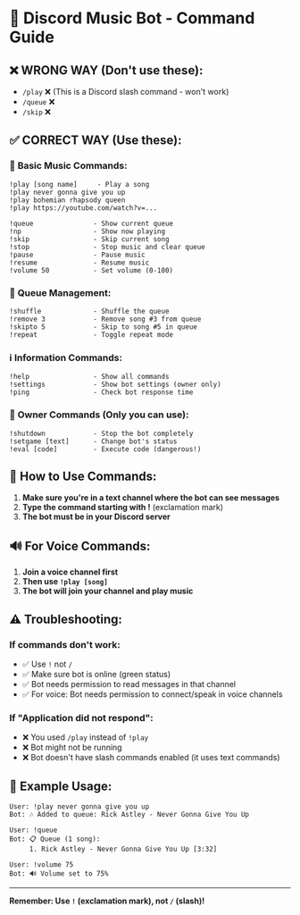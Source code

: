 # 🎵 Discord Music Bot - Command Guide

## ❌ **WRONG WAY (Don't use these):**
- `/play` ❌ (This is a Discord slash command - won't work)
- `/queue` ❌ 
- `/skip` ❌

## ✅ **CORRECT WAY (Use these):**

### 🎵 **Basic Music Commands:**
```
!play [song name]     - Play a song
!play never gonna give you up
!play bohemian rhapsody queen
!play https://youtube.com/watch?v=...

!queue               - Show current queue
!np                  - Show now playing
!skip                - Skip current song
!stop                - Stop music and clear queue
!pause               - Pause music
!resume              - Resume music
!volume 50           - Set volume (0-100)
```

### 🔧 **Queue Management:**
```
!shuffle             - Shuffle the queue
!remove 3            - Remove song #3 from queue
!skipto 5            - Skip to song #5 in queue
!repeat              - Toggle repeat mode
```

### ℹ️ **Information Commands:**
```
!help                - Show all commands
!settings            - Show bot settings (owner only)
!ping                - Check bot response time
```

### 👑 **Owner Commands (Only you can use):**
```
!shutdown            - Stop the bot completely
!setgame [text]      - Change bot's status
!eval [code]         - Execute code (dangerous!)
```

## 🎯 **How to Use Commands:**

1. **Make sure you're in a text channel where the bot can see messages**
2. **Type the command starting with !** (exclamation mark)
3. **The bot must be in your Discord server**

## 🔊 **For Voice Commands:**
1. **Join a voice channel first**
2. **Then use `!play [song]`**
3. **The bot will join your channel and play music**

## ⚠️ **Troubleshooting:**

### If commands don't work:
- ✅ Use `!` not `/`
- ✅ Make sure bot is online (green status)
- ✅ Bot needs permission to read messages in that channel
- ✅ For voice: Bot needs permission to connect/speak in voice channels

### If "Application did not respond":
- ❌ You used `/play` instead of `!play`
- ❌ Bot might not be running
- ❌ Bot doesn't have slash commands enabled (it uses text commands)

## 🎵 **Example Usage:**
```
User: !play never gonna give you up
Bot: 🎶 Added to queue: Rick Astley - Never Gonna Give You Up

User: !queue
Bot: 📋 Queue (1 song):
     1. Rick Astley - Never Gonna Give You Up [3:32]

User: !volume 75
Bot: 🔊 Volume set to 75%
```

---

**Remember: Use `!` (exclamation mark), not `/` (slash)!**
